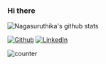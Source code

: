 ### Hi there 
![Nagasuruthika's github stats](https://github-readme-stats.vercel.app/api?username=nagasuruthika&show_icons=true&hide_border=true)


<p><a href="https://github.com/nagasuruthika" target="_blank"><img alt="Github" src="https://img.shields.io/badge/GitHub-%2312100E.svg?&style=for-the-badge&logo=Github&logoColor=white" /></a> <a href="https://www.linkedin.com/in/nagasuruthika" target="_blank"><img alt="LinkedIn" src="https://img.shields.io/badge/linkedin-%230077B5.svg?&style=for-the-badge&logo=linkedin&logoColor=white" /></a> 
</p>


<p><img src="https://komarev.com/ghpvc/?username=Nagasuruthika" alt="counter" /></p>



<!--
**Nagasuruthika/Nagasuruthika** is a ✨ _special_ ✨ repository because its `README.md` (this file) appears on your GitHub profile.

Here are some ideas to get you started:

- 🔭 I’m currently working on ...
- 🌱 I’m currently learning ...
- 👯 I’m looking to collaborate on ...
- 🤔 I’m looking for help with ...
- 💬 Ask me about ...
- 📫 How to reach me: ...
- 😄 Pronouns: ...
- ⚡ Fun fact: ...
-->
